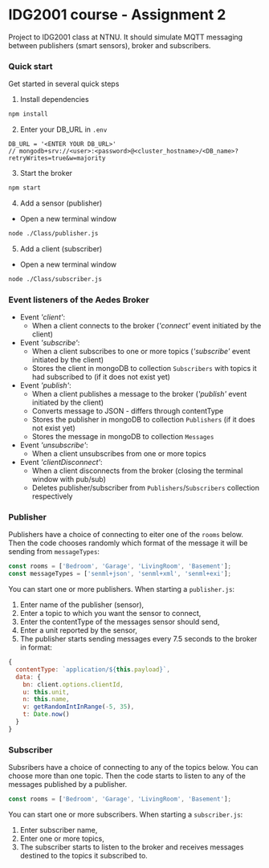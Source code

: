 # IDG2001 course - Assignment 2
Project to IDG2001 class at NTNU. It should simulate MQTT messaging between publishers (smart sensors), broker and subscribers.

### Quick start

Get started in several quick steps

1. Install dependencies
  ```sh
  npm install
  ```
2. Enter your DB_URL in `.env`
  ```JS
  DB_URL = '<ENTER YOUR DB_URL>'
  // mongodb+srv://<user>:<password>@<cluster_hostname>/<DB_name>?retryWrites=true&w=majority
  ```
3. Start the broker
  ```sh
  npm start
  ```
4. Add a sensor (publisher)
  * Open a new terminal window

  ```sh
  node ./Class/publisher.js
  ```
5. Add a client (subscriber)
  * Open a new terminal window

  ```sh
  node ./Class/subscriber.js
  ```

### Event listeners of the Aedes Broker
* Event *'client'*:
  * When a client connects to the broker (*'connect'* event initiated by the client)
* Event *'subscribe'*:
  * When a client subscribes to one or more topics (*'subscribe'* event initiated by the client)
  * Stores the client in mongoDB to collection `Subscribers` with topics it had subscribed to (if it does not exist yet)
* Event *'publish'*:
  * When a client publishes a message to the broker (*'publish'* event initiated by the client)
  * Converts message to JSON - differs through contentType
  * Stores the publisher in mongoDB to collection `Publishers` (if it does not exist yet)
  * Stores the message in mongoDB to collection `Messages`
* Event *'unsubscribe'*:
  * When a client unsubscribes from one or more topics
* Event *'clientDisconnect'*:
  * When a client disconnects from the broker (closing the terminal window with pub/sub)
  * Deletes publisher/subscriber from `Publishers`/`Subscribers` collection respectively

### Publisher
Publishers have a choice of connecting to eiter one of the `rooms` below. Then the code chooses randomly which format of the message it will be sending from `messageTypes`:
```js
const rooms = ['Bedroom', 'Garage', 'LivingRoom', 'Basement'];
const messageTypes = ['senml+json', 'senml+xml', 'senml+exi'];
```
You can start one or more publishers. When starting a `publisher.js`:
1. Enter name of the publisher (sensor),
2. Enter a topic to which you want the sensor to connect,
3. Enter the contentType of the messages sensor should send,
4. Enter a unit reported by the sensor,
5. The publisher starts sending messages every 7.5 seconds to the broker in format:
  ```js
  {
    contentType: `application/${this.payload}`,
    data: {
      bn: client.options.clientId,
      u: this.unit,
      n: this.name,
      v: getRandomIntInRange(-5, 35),
      t: Date.now()
    }
  }
  ```

### Subscriber
Subsribers have a choice of connecting to any of the topics below. You can choose more than one topic. Then the code starts to listen to any of the messages published by a publisher.
```js
const rooms = ['Bedroom', 'Garage', 'LivingRoom', 'Basement'];
```
You can start one or more subscribers. When starting a `subscriber.js`:
1. Enter subscriber name,
2. Enter one or more topics,
3. The subscriber starts to listen to the broker and receives messages destined to the topics it subscribed to.
